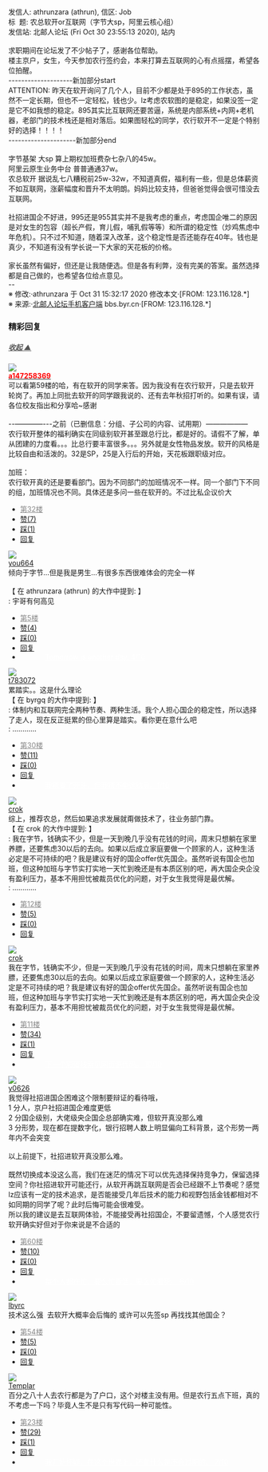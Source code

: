 <div class="a-content-wrap">发信人: athrunzara (athrun), 信区: Job<br>标&nbsp;&nbsp;题: 农总软开or互联网（字节大sp，阿里云核心组）<br>发信站: 北邮人论坛 (Fri Oct 30 23:55:13 2020), 站内<br><br>求职期间在论坛发了不少帖子了，感谢各位帮助。<br>楼主京户，女生，今天参加农行签约会，本来打算去互联网的心有点摇摆，希望各位拍醒。<br>--------------------新加部分start<br>ATTENTION: 昨天在软开询问了几个人，目前不少都是处于895的工作状态，虽然不一定长期，但也不一定轻松，钱也少。lz考虑农软图的是稳定，如果没签一定是它不如我想的稳定。895其实比互联网还要苦逼，系统是内部系统+内网+老机器，老部门的技术栈还是相对落后。如果图轻松的同学，农行软开不一定是个特别好的选择！！！！<br>---------------------新加部分end<br><br>字节基架 大sp 算上期权加班费杂七杂八的45w。<br>阿里云原生业务中台 普普通通37w。<br>农总软开 据说乱七八糟税前25w-32w，不知道真假，福利有一些，但是总体薪资不如互联网，涨薪幅度和晋升不太明朗。妈妈比较支持，但爸爸觉得会很可惜没去互联网。<br><br>社招进国企不好进，995还是955其实并不是我考虑的重点，考虑国企唯二的原因是对女生的包容（超长产假，育儿假，哺乳假等等）和所谓的稳定性（炒鸡焦虑中年危机）。只不过不知道，随着深入改革，这个稳定性是否还能存在40年。钱也是真少，不知道有没有学长说一下大家的天花板的价格。<br><br>家长虽然有偏好，但还是让我随便选。但是各有利弊，没有完美的答案。虽然选择都是自己做的，也希望各位给点意见。<br>--<br><font class="f006">※ 修改:·athrunzara 于 Oct 31 15:32:17 2020 修改本文·[FROM: 123.116.128.*]</font><font class="f000"><br></font><font class="f000"></font><font class="f003">※ 来源:·<a target="_blank" href="http://developers.byr.cn/mobile">北邮人论坛手机客户端</a> bbs.byr.cn·[FROM: 123.116.128.*]</font><font class="f000"><br></font><div id="nice_view" class="corner" style="margin:0;display:block"><div class="a-nice-comment-divline"><h3><span>精彩回复</span></h3><h5><a class="a-func-toggle" style="color:#555;" href="#">收起 ▲</a></h5></div><div class="a-nice-comment"><div class="a-nice-comment-item"><a class="a-nice-comment-face" href="/user/query/a147258369"><img src="https://bbs.byr.cn/uploadFace/A/a147258369.335.jpg"></a><div class="a-nice-comment-cell"><div class="a-nice-comment-id"><a href="/user/query/a147258369"><strong style="color:red;">a147258369</strong></a></div><div class="a-nice-comment-content">可以看第59楼的哈，有在软开的同学来答。因为我没有在农行软开，只是去软开轮岗了。再加上同批去软开的同学跟我说的、还有去年秋招打听的。如果有误，请各位校友指出和分享哈~感谢<br><br>--————---之前（已删信息：分组、子公司的内容、试用期）——————<br>农行软开整体的福利确实在同级别软开甚至跟总行比，都是好的。请假不了解，单从团建的力度看。。。比总行要丰富很多。。。另外就是女性物品发放。软开的风格是比较自由和活泼的。32是SP，25是入行后的开始，天花板跟职级对应。<br><br>加班：<br>农行软开真的还是要看部门。因为不同部门的加班情况不一样。同一个部门下不同的组，加班情况也不同。具体还是多问一些在软开的。不过比私企议价大</div><div><ul class="a-func a-nice-comment-func"><li><a class="a-nice-comment-floor" style="color:#888;" title="点击跳转" href="/article/Job/2108790?s=2108855">第32楼</a></li><li><a href="/article/Job/ajax_voteup/2108855.json" class="a-func-like" id="like_list2108855"><samp class="ico-pos-zaninactive" id="icon_like_list2108855"></samp>赞(7)</a></li><li><a href="/article/Job/ajax_votedown/2108855.json" id="listCai2108855" class="a-func-cai"><samp class="ico-pos-caiinactive" id="icon_list_cai2108855"></samp>踩(1)</a></li><li><samp class="ico-pos-reply"></samp><a href="/article/Job/post/2108855" class="a-post">回复</a></li></ul></div></div></div><div class="a-nice-comment-item"><a class="a-nice-comment-face" href="/user/query/you664"><img src="https://bbs.byr.cn/uploadFace/Y/you664.1398.jpg"></a><div class="a-nice-comment-cell"><div class="a-nice-comment-id"><a href="/user/query/you664">you664</a></div><div class="a-nice-comment-content">倾向于字节…但是我是男生…有很多东西很难体会的完全一样<br><br>【 在 athrunzara (athrun) 的大作中提到: 】<br>: 宇哥有何高见</div><div><ul class="a-func a-nice-comment-func"><li><a class="a-nice-comment-floor" style="color:#888;" title="点击跳转" href="/article/Job/2108790?s=2108797">第5楼</a></li><li><a href="/article/Job/ajax_voteup/2108797.json" class="a-func-like" id="like_list2108797"><samp class="ico-pos-zaninactive" id="icon_like_list2108797"></samp>赞(4)</a></li><li><a href="/article/Job/ajax_votedown/2108797.json" id="listCai2108797" class="a-func-cai"><samp class="ico-pos-caiinactive" id="icon_list_cai2108797"></samp>踩(0)</a></li><li><samp class="ico-pos-reply"></samp><a href="/article/Job/post/2108797" class="a-post">回复</a></li><li><a href="#" style="color:white;margin:0px 50px;">Tomorrow is another day. 4/10</a></li></ul></div></div></div><div class="a-nice-comment-item"><a class="a-nice-comment-face" href="/user/query/t783072"><img src="https://bbs.byr.cn/img/face_default_m.jpg"></a><div class="a-nice-comment-cell"><div class="a-nice-comment-id"><a href="/user/query/t783072">t783072</a></div><div class="a-nice-comment-content">累踏实。。这是什么理论<br>【 在 byrgq 的大作中提到: 】<br>: 体制内和互联网完全两种节奏、两种生活。我个人担心国企的稳定性，所以选择了走人，现在反正挺累的但心里算是踏实。看你更在意什么吧<br>: ............</div><div><ul class="a-func a-nice-comment-func"><li><a class="a-nice-comment-floor" style="color:#888;" title="点击跳转" href="/article/Job/2108790?s=2108851">第30楼</a></li><li><a href="/article/Job/ajax_voteup/2108851.json" class="a-func-like" id="like_list2108851"><samp class="ico-pos-zaninactive" id="icon_like_list2108851"></samp>赞(11)</a></li><li><a href="/article/Job/ajax_votedown/2108851.json" id="listCai2108851" class="a-func-cai"><samp class="ico-pos-caiinactive" id="icon_list_cai2108851"></samp>踩(0)</a></li><li><samp class="ico-pos-reply"></samp><a href="/article/Job/post/2108851" class="a-post">回复</a></li><li><a href="#" style="color:white;margin:0px 50px;">我猜着了开头，但我猜不中这结局。1/10</a></li></ul></div></div></div><div class="a-nice-comment-item"><a class="a-nice-comment-face" href="/user/query/crok"><img src="https://bbs.byr.cn/uploadFace/C/crok.3049.jpg"></a><div class="a-nice-comment-cell"><div class="a-nice-comment-id"><a href="/user/query/crok">crok</a></div><div class="a-nice-comment-content">综上，推荐农总，然后如果追求发展就甭做技术了，往业务部门靠。<br>【 在 crok 的大作中提到: 】<br>: 我在字节，钱确实不少，但是一天到晚几乎没有花钱的时间，周末只想躺在家里养膘，还要焦虑30以后的去向。如果以后成立家庭要做一个顾家的人，这种生活必定是不可持续的吧？我是建议有好的国企offer优先国企。虽然听说有国企也加班，但这种加班与字节实打实地一天忙到晚还是有本质区别的吧，再大国企央企没有盈利压力，基本不用担忧被裁员优化的问题，对于女生我觉得是最优解。<br>: ............</div><div><ul class="a-func a-nice-comment-func"><li><a class="a-nice-comment-floor" style="color:#888;" title="点击跳转" href="/article/Job/2108790?s=2108816">第12楼</a></li><li><a href="/article/Job/ajax_voteup/2108816.json" class="a-func-like" id="like_list2108816"><samp class="ico-pos-zaninactive" id="icon_like_list2108816"></samp>赞(5)</a></li><li><a href="/article/Job/ajax_votedown/2108816.json" id="listCai2108816" class="a-func-cai"><samp class="ico-pos-caiinactive" id="icon_list_cai2108816"></samp>踩(0)</a></li><li><samp class="ico-pos-reply"></samp><a href="/article/Job/post/2108816" class="a-post">回复</a></li></ul></div></div></div><div class="a-nice-comment-item"><a class="a-nice-comment-face" href="/user/query/crok"><img src="https://bbs.byr.cn/uploadFace/C/crok.3049.jpg"></a><div class="a-nice-comment-cell"><div class="a-nice-comment-id"><a href="/user/query/crok">crok</a></div><div class="a-nice-comment-content">我在字节，钱确实不少，但是一天到晚几乎没有花钱的时间，周末只想躺在家里养膘，还要焦虑30以后的去向。如果以后成立家庭要做一个顾家的人，这种生活必定是不可持续的吧？我是建议有好的国企offer优先国企。虽然听说有国企也加班，但这种加班与字节实打实地一天忙到晚还是有本质区别的吧，再大国企央企没有盈利压力，基本不用担忧被裁员优化的问题，对于女生我觉得是最优解。</div><div><ul class="a-func a-nice-comment-func"><li><a class="a-nice-comment-floor" style="color:#888;" title="点击跳转" href="/article/Job/2108790?s=2108815">第11楼</a></li><li><a href="/article/Job/ajax_voteup/2108815.json" class="a-func-like" id="like_list2108815"><samp class="ico-pos-zaninactive" id="icon_like_list2108815"></samp>赞(34)</a></li><li><a href="/article/Job/ajax_votedown/2108815.json" id="listCai2108815" class="a-func-cai"><samp class="ico-pos-caiinactive" id="icon_list_cai2108815"></samp>踩(1)</a></li><li><samp class="ico-pos-reply"></samp><a href="/article/Job/post/2108815" class="a-post">回复</a></li><li><a href="#" style="color:white;margin:0px 50px;">下一个彩蛋线索见网页源代码。 10/10</a></li></ul></div></div></div><div class="a-nice-comment-item"><a class="a-nice-comment-face" href="/user/query/y0626"><img src="https://bbs.byr.cn/img/face_default_m.jpg"></a><div class="a-nice-comment-cell"><div class="a-nice-comment-id"><a href="/user/query/y0626">y0626</a></div><div class="a-nice-comment-content">我觉得社招进国企困难这个限制要辩证的看待哦，<br>1 分人，京户社招进国企难度更低<br>2 分国企级别，大佬级央企国企总部确实难，但软开真没那么难<br>3 分形势，现在都在提数字化，银行招聘人数上明显偏向工科背景，这个形势一两年内不会突变<br><br>以上前提下，社招进软开真没那么难。<br><br>既然切换成本没这么高，我们在迷茫的情况下可以优先选择保持竞争力，保留选择空间？你社招进软开可能还行，从软开再跳互联网是否会已经跟不上节奏呢？感觉lz应该有一定的技术追求，是否能接受几年后技术的能力和视野包括金钱都相对不如同期的同学了呢？此时后悔可能会很难受。<br>所以我的建议是去互联网体验，不能接受再社招国企，不要留遗憾，个人感觉农行软开确实好但对于你来说是不合适的</div><div><ul class="a-func a-nice-comment-func"><li><a class="a-nice-comment-floor" style="color:#888;" title="点击跳转" href="/article/Job/2108790?s=2108953">第60楼</a></li><li><a href="/article/Job/ajax_voteup/2108953.json" class="a-func-like" id="like_list2108953"><samp class="ico-pos-zaninactive" id="icon_like_list2108953"></samp>赞(10)</a></li><li><a href="/article/Job/ajax_votedown/2108953.json" id="listCai2108953" class="a-func-cai"><samp class="ico-pos-caiinactive" id="icon_list_cai2108953"></samp>踩(0)</a></li><li><samp class="ico-pos-reply"></samp><a href="/article/Job/post/2108953" class="a-post">回复</a></li><li><a href="#" style="color:white;margin:0px 50px;">每个人都在忙，要么忙着活，要么忙着死。 6/10</a></li></ul></div></div></div><div class="a-nice-comment-item"><a class="a-nice-comment-face" href="/user/query/lbyrc"><img src="https://bbs.byr.cn/uploadFace/L/lbyrc.3989.jpg"></a><div class="a-nice-comment-cell"><div class="a-nice-comment-id"><a href="/user/query/lbyrc">lbyrc</a></div><div class="a-nice-comment-content">技术这么强&nbsp;&nbsp;去软开大概率会后悔的 或许可以先签sp 再找找其他国企？</div><div><ul class="a-func a-nice-comment-func"><li><a class="a-nice-comment-floor" style="color:#888;" title="点击跳转" href="/article/Job/2108790?s=2108932">第54楼</a></li><li><a href="/article/Job/ajax_voteup/2108932.json" class="a-func-like" id="like_list2108932"><samp class="ico-pos-zaninactive" id="icon_like_list2108932"></samp>赞(5)</a></li><li><a href="/article/Job/ajax_votedown/2108932.json" id="listCai2108932" class="a-func-cai"><samp class="ico-pos-caiinactive" id="icon_list_cai2108932"></samp>踩(0)</a></li><li><samp class="ico-pos-reply"></samp><a href="/article/Job/post/2108932" class="a-post">回复</a></li></ul></div></div></div><div class="a-nice-comment-item"><a class="a-nice-comment-face" href="/user/query/Templar"><img src="https://bbs.byr.cn/uploadFace/T/Templar.1738.jpg"></a><div class="a-nice-comment-cell"><div class="a-nice-comment-id"><a href="/user/query/Templar">Templar</a></div><div class="a-nice-comment-content">百分之八十人去农行都是为了户口，这个对楼主没有用。但是农行五点下班，真的不考虑一下吗？毕竟人生不是只有写代码一种可能性。</div><div><ul class="a-func a-nice-comment-func"><li><a class="a-nice-comment-floor" style="color:#888;" title="点击跳转" href="/article/Job/2108790?s=2108835">第23楼</a></li><li><a href="/article/Job/ajax_voteup/2108835.json" class="a-func-like" id="like_list2108835"><samp class="ico-pos-zaninactive" id="icon_like_list2108835"></samp>赞(29)</a></li><li><a href="/article/Job/ajax_votedown/2108835.json" id="listCai2108835" class="a-func-cai"><samp class="ico-pos-caiinactive" id="icon_list_cai2108835"></samp>踩(1)</a></li><li><samp class="ico-pos-reply"></samp><a href="/article/Job/post/2108835" class="a-post">回复</a></li><li><a href="#" style="color:white;margin:0px 50px;">我开始怀疑，在这个世界上，还有什么是不会过期的。 7/10</a></li></ul></div></div></div></div></div><!--成就解锁：彩蛋2号获得！输入魂斗罗秘籍可解锁彩蛋3号。hint： IE 0=A  1=B--来自bbs.byr.cn----></div>